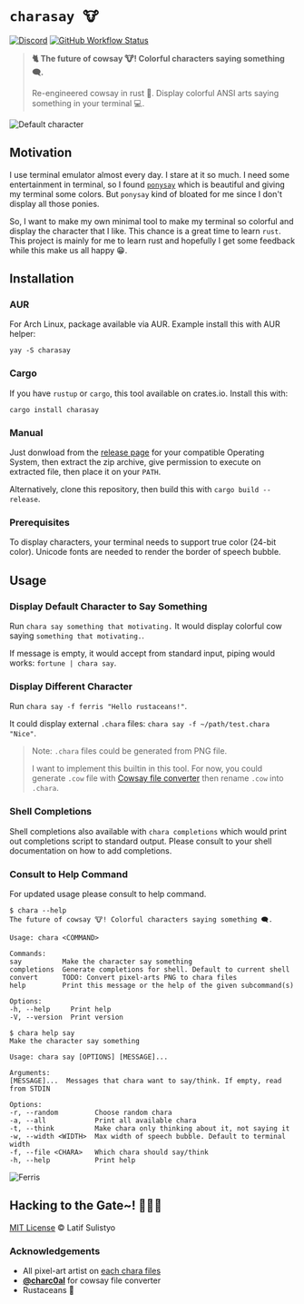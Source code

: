 # `charasay 🐮`

[![Discord][discord-image]][discord-url]
[![GitHub Workflow Status][workflow-image]][workflow-url]

> **🐈 The future of cowsay 🐮! Colorful characters saying something 🗨️.**
>
> Re-engineered cowsay in rust 🦀. Display colorful ANSI arts saying something
> in your terminal 💻.

![Default character](https://user-images.githubusercontent.com/20012970/222370473-8a61c85f-7a14-49a4-a61f-44540d959286.png)

## Motivation

I use terminal emulator almost every day. I stare at it so much. I need some
entertainment in terminal, so I found [`ponysay`][ponysay] which is beautiful
and giving my terminal some colors. But `ponysay` kind of bloated for me since
I don't display all those ponies.

So, I want to make my own minimal tool to make my terminal so colorful and
display the character that I like. This chance is a great time to learn `rust`.
This project is mainly for me to learn rust and hopefully I get some feedback
while this make us all happy 😁.

## Installation

### AUR

For Arch Linux, package available via AUR. Example install this with AUR helper:

```console
yay -S charasay
```

### Cargo

If you have `rustup` or `cargo`, this tool available on crates.io. Install this with:

```console
cargo install charasay
```

### Manual

Just donwload from the [release page](https://github.com/latipun7/charasay/releases)
for your compatible Operating System, then extract the zip archive, give permission
to execute on extracted file, then place it on your `PATH`.

Alternatively, clone this repository, then build this with `cargo build --release`.

### Prerequisites

To display characters, your terminal needs to support true color (24-bit color).
Unicode fonts are needed to render the border of speech bubble.

## Usage

### Display Default Character to Say Something

Run `chara say something that motivating.` It would display colorful cow saying
`something that motivating.`.

If message is empty, it would accept from standard input, piping would works:
`fortune | chara say`.

### Display Different Character

Run `chara say -f ferris "Hello rustaceans!"`.

It could display external `.chara` files: `chara say -f ~/path/test.chara "Nice"`.

> Note: `.chara` files could be generated from PNG file.
>
> I want to implement this builtin in this tool. For now, you could generate
> `.cow` file with [Cowsay file converter][cowsay-converter] then rename `.cow`
> into `.chara`.

### Shell Completions

Shell completions also available with `chara completions` which would print out
completions script to standard output. Please consult to your shell documentation
on how to add completions.

### Consult to Help Command

For updated usage please consult to help command.

```console
$ chara --help
The future of cowsay 🐮! Colorful characters saying something 🗨️.

Usage: chara <COMMAND>

Commands:
say          Make the character say something
completions  Generate completions for shell. Default to current shell
convert      TODO: Convert pixel-arts PNG to chara files
help         Print this message or the help of the given subcommand(s)

Options:
-h, --help     Print help
-V, --version  Print version
```

```console
$ chara help say
Make the character say something

Usage: chara say [OPTIONS] [MESSAGE]...

Arguments:
[MESSAGE]...  Messages that chara want to say/think. If empty, read from STDIN

Options:
-r, --random         Choose random chara
-a, --all            Print all available chara
-t, --think          Make chara only thinking about it, not saying it
-w, --width <WIDTH>  Max width of speech bubble. Default to terminal width
-f, --file <CHARA>   Which chara should say/think
-h, --help           Print help
```

![Ferris](https://user-images.githubusercontent.com/20012970/222370485-3d43052f-977a-441e-a0c2-efc538d8e693.png)

## Hacking to the Gate~! 🧑‍💻🎶

[MIT License](./license) © Latif Sulistyo

### Acknowledgements

- All pixel-art artist on [each chara files](./src/charas/)
- [**@charc0al**][cowsay-converter] for cowsay file converter
- Rustaceans 🦀

<!-- Variables -->

[discord-image]: https://img.shields.io/discord/758271814153011201?label=Developers%20Indonesia&logo=discord&style=flat-square
[discord-url]: https://discord.gg/njSj2Nq "Chat and discuss at Developers Indonesia"
[workflow-image]: https://img.shields.io/github/actions/workflow/status/latipun7/charasay/gh-release.yml?label=Build%20Release&logo=github-actions&style=flat-square
[workflow-url]: https://github.com/latipun7/charasay/actions "GitHub Actions"
[ponysay]: https://github.com/erkin/ponysay "Ponysay GitHub Repository"
[cowsay-converter]: https://charc0al.github.io/cowsay-files/converter/ "Cowsay File Converter"
